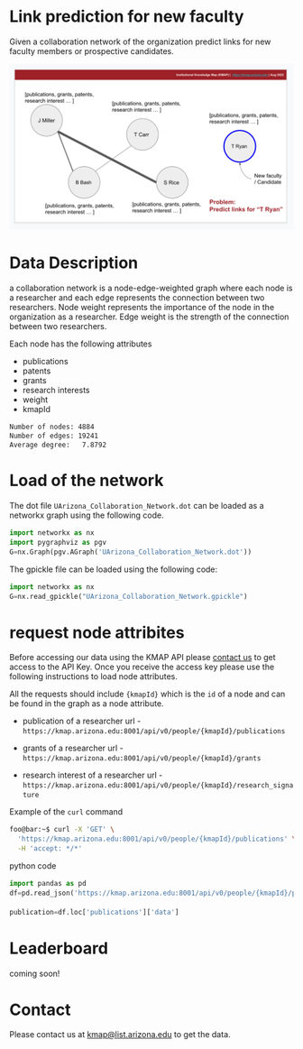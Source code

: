# Link prediction for new faculty

Given a collaboration network of the organization predict links for new faculty members or prospective candidates. 


![title](KMAP_Link_Prediction.png)


# Data Description

a collaboration network is a node-edge-weighted graph where each node is a researcher and each edge represents the connection between two researchers. Node weight represents the importance of the node in the organization as a researcher. Edge weight is the strength of the connection between two researchers. 

Each node has the following attributes

- publications
- patents
- grants
- research interests 
- weight 
- kmapId

```
Number of nodes: 4884
Number of edges: 19241
Average degree:   7.8792
```


# Load of the network


The dot file `UArizona_Collaboration_Network.dot` can be loaded as a networkx graph using the following code. 

```python
import networkx as nx 
import pygraphviz as pgv 
G=nx.Graph(pgv.AGraph('UArizona_Collaboration_Network.dot'))
```

The gpickle file can be loaded using the following code:
```python
import networkx as nx 
G=nx.read_gpickle("UArizona_Collaboration_Network.gpickle")
```

# request node attribites

Before accessing our data using the KMAP API please [contact us](https://kmap.arizona.edu/#/contact) to get access to the API Key. Once you receive the access key please use the following instructions to load node attributes.

All the requests should include `{kmapId}` which is the `id` of a node and can be found in the graph as a node attribute.

- publication of a researcher
url - `https://kmap.arizona.edu:8001/api/v0/people/{kmapId}/publications`

- grants of a researcher 
  url -
`https://kmap.arizona.edu:8001/api/v0/people/{kmapId}/grants`


- research interest of a researcher url -
  `https://kmap.arizona.edu:8001/api/v0/people/{kmapId}/research_signature`



Example of the `curl` command
```bash
foo@bar:~$ curl -X 'GET' \
  'https://kmap.arizona.edu:8001/api/v0/people/{kmapId}/publications' \
  -H 'accept: */*'
```

python code
```python
import pandas as pd
df=pd.read_json('https://kmap.arizona.edu:8001/api/v0/people/{kmapId}/publications')

publication=df.loc['publications']['data']
```


# Leaderboard
coming soon!


# Contact 
Please contact us at kmap@list.arizona.edu to get the data.